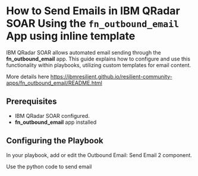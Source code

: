 # How to Send Emails in IBM QRadar SOAR Using the `fn_outbound_email` App using inline template

IBM QRadar SOAR allows automated email sending through the **fn_outbound_email** app. This guide explains how to configure and use this functionality within playbooks, utilizing custom templates for email content.

More details here https://ibmresilient.github.io/resilient-community-apps/fn_outbound_email/README.html

## Prerequisites

- IBM QRadar SOAR configured.
- **fn_outbound_email** app installed

## Configuring the Playbook

In your playbook, add or edit the Outbound Email: Send Email 2 component.

Use the python code to send email
